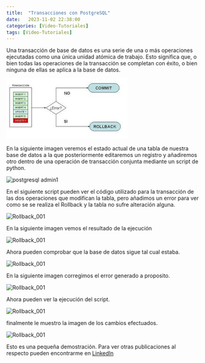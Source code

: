 ```yaml
---
title:  "Transacciones con PostgreSQL"
date:   2023-11-02 22:38:00
categories: [Video-Tutoriales]
tags: [Video-Tutoriales]
---
```


Una transacción de base de datos es una serie de una o más operaciones ejecutadas como una única unidad atómica de trabajo. Esto significa que, o bien todas las operaciones de la transacción se completan con éxito, o bien ninguna de ellas se aplica a la base de datos.

<img class="centrar" src="/images/rollback.jpg" alt="Rollback">

En la siguiente imagen veremos el estado actual de una tabla de nuestra base de datos a la que posteriormente editaremos un registro y añadiremos otro dentro de una operación de transacción conjunta mediante un script de python.

<img class="centrar" src="/images/db_001.png" alt="postgresql admin1">

En el siguiente script pueden ver el código utilizado para la transacción de las dos operaciones que modifican la tabla, pero añadimos un error para ver como se se realiza el Rollback y la tabla no sufre alteración alguna. 


<img class="centrar" src="/images/db_002.png" alt="Rollback_001">

En la siguiente imagen vemos el resultado de la ejecución

<img class="centrar" src="/images/db_003.png" alt="Rollback_001">

Ahora pueden comprobar que la base de datos sigue tal cual estaba.

<img class="centrar" src="/images/db_004.png" alt="Rollback_001">

En la siguiente imagen corregimos el error generado a proposito.

<img class="centrar" src="/images/db_005.png" alt="Rollback_001">

Ahora pueden ver la ejecución del script.

<img class="centrar" src="/images/db_006.png" alt="Rollback_001">

finalmente le muestro la imagen de los cambios efectuados.

<img class="centrar" src="/images/db_007.png" alt="Rollback_001">

Esto es una pequeña demostración. Para ver otras publicaciones al respecto
pueden encontrarme en  [LinkedIn][linkedin]

[linkedin]: https://www.linkedin.com/in/e-cabrera-blazquez/





